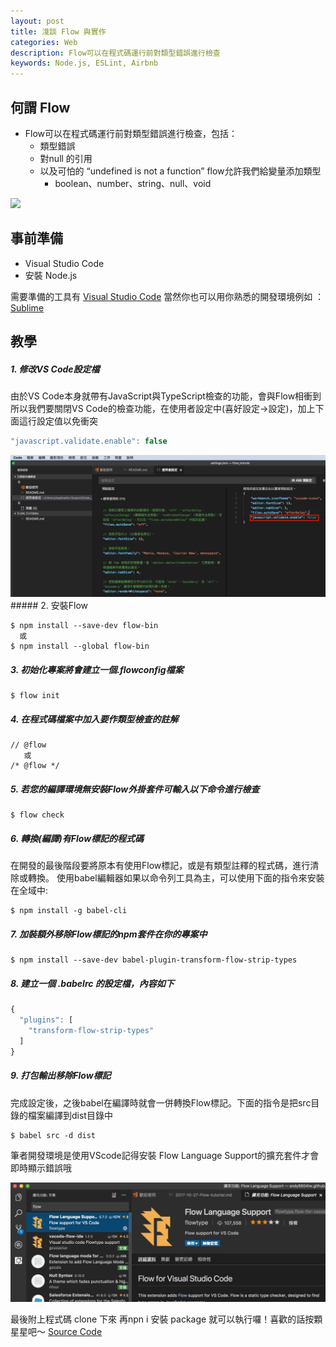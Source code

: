 ```yaml
---
layout: post
title: 淺談 Flow 與實作
categories: Web
description: Flow可以在程式碼運行前對類型錯誤進行檢查
keywords: Node.js, ESLint, Airbnb
---
```


## 何謂 Flow 
- Flow可以在程式碼運行前對類型錯誤進行檢查，包括：
  - 類型錯誤
  - 對null 的引用
  - 以及可怕的 “undefined is not a function” flow允許我們給變量添加類型
    - boolean、number、string、null、void

<img src="http://www.theodo.fr/uploads/blog//2016/11/flow-og-image.png" width="440">

## 事前準備
- Visual Studio Code
- 安裝 Node.js

需要準備的工具有 [Visual Studio Code](https://code.visualstudio.com/) 當然你也可以用你熟悉的開發環境例如 ： [Sublime](https://www.sublimetext.com/) 

## 教學
##### 1. 修改VS Code設定檔

由於VS Code本身就帶有JavaScript與TypeScript檢查的功能，會與Flow相衝到所以我們要關閉VS Code的檢查功能，在使用者設定中(喜好設定->設定)，加上下面這行設定值以免衝突
```js
"javascript.validate.enable": false
```
<img src='https://github.com/andy6804tw/Flow_tutorial/blob/master/ScreenShot/img01.png?raw=true'>
##### 2. 安裝Flow

```
$ npm install --save-dev flow-bin  
  或
$ npm install --global flow-bin
```
##### 3. 初始化專案將會建立一個.flowconfig檔案
```
$ flow init
```
##### 4. 在程式碼檔案中加入要作類型檢查的註解
```
// @flow
   或
/* @flow */
```
##### 5. 若您的編譯環境無安裝Flow外掛套件可輸入以下命令進行檢查
```
$ flow check
```
##### 6. 轉換(編譯)有Flow標記的程式碼

在開發的最後階段要將原本有使用Flow標記，或是有類型註釋的程式碼，進行清除或轉換。
使用babel編輯器如果以命令列工具為主，可以使用下面的指令來安裝在全域中:
```
$ npm install -g babel-cli
```
##### 7. 加裝額外移除Flow標記的npm套件在你的專案中
```
$ npm install --save-dev babel-plugin-transform-flow-strip-types
```
##### 8. 建立一個 .babelrc 的設定檔，內容如下
```js
{
  "plugins": [
    "transform-flow-strip-types"
  ]
}
```

##### 9. 打包輸出移除Flow標記

完成設定後，之後babel在編譯時就會一併轉換Flow標記。下面的指令是把src目錄的檔案編譯到dist目錄中
```
$ babel src -d dist
```
筆者開發環境是使用VScode記得安裝 Flow Language Support的擴充套件才會即時顯示錯誤哦

<img src="/images/posts/web/img1061027-1.png">

最後附上程式碼 clone 下來 再npn i 安裝 package 就可以執行囉！喜歡的話按顆星星吧～ [Source Code](https://github.com/andy6804tw/Flow_tutorial)
